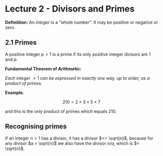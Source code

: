 # Lecture 2 - Divisors and Primes

**Definitiion:**
An _integer_ is a "whole number". It may be positive or negative or zero.

## 2.1 Primes

A positive integer $p > 1$ is a prime if its only positive integer divisors are
1 and $p$.

**Fundamental Theorem of Arithmetic:**

_Each integer $> 1$ can be expressed in exactly one way, up to order, as a
product of primes._

**Example.**

$$210 = 2 \times 3 \times 5 \times 7$$

and this is the only product of primes which equals $210$.

## Recognising primes

If an integer $n > 1$ has a divisor, it has a divisor $<= \sqrt{n}$, because for
any divisor $a > \sqrt{n}$ we also have the divisor $n / a$, which is $<
\sqrt{n}$.

